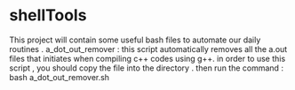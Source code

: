 # shellTools
This project will contain some useful bash files to automate our daily routines .
a_dot_out_remover : this script automatically removes all the a.out files that initiates when compiling c++ codes using g++.
in order to use this script , you should copy the file into the directory . then run the command : bash a_dot_out_remover.sh
